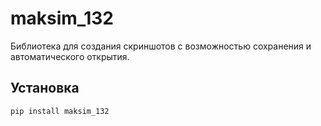 # maksim_132

Библиотека для создания скриншотов с возможностью сохранения и автоматического открытия.

## Установка

```bash
pip install maksim_132